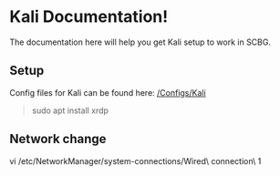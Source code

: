 # Kali Documentation!
The documentation here will help you get Kali setup to work in SCBG.

## Setup
Config files for Kali can be found here:
[/Configs/Kali](/Configs/Kali)
> sudo apt install xrdp

## Network change
vi /etc/NetworkManager/system-connections/Wired\ connection\ 1
